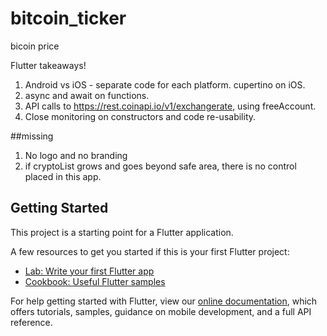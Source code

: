 # bitcoin_ticker

bicoin price

Flutter takeaways!
1. Android vs iOS - separate code for each platform. cupertino on iOS.
2. async and await on functions.
3. API calls to https://rest.coinapi.io/v1/exchangerate, using freeAccount.
4. Close monitoring on constructors and code re-usability.

##missing
1. No logo and no branding
2. if cryptoList grows and goes beyond safe area, there is no control placed in this app.



## Getting Started

This project is a starting point for a Flutter application.

A few resources to get you started if this is your first Flutter project:

- [Lab: Write your first Flutter app](https://flutter.dev/docs/get-started/codelab)
- [Cookbook: Useful Flutter samples](https://flutter.dev/docs/cookbook)

For help getting started with Flutter, view our
[online documentation](https://flutter.dev/docs), which offers tutorials,
samples, guidance on mobile development, and a full API reference.
